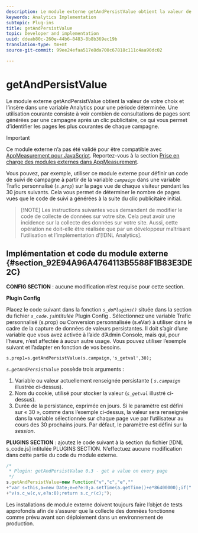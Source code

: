 ```yaml
---
description: Le module externe getAndPersistValue obtient la valeur de votre choix et l’insère dans une variable Analytics pour une période déterminée. Une utilisation courante consiste à voir combien de consultations de pages sont générées par une campagne après un clic publicitaire, ce qui vous permet d’identifier les pages les plus courantes de chaque campagne.
keywords: Analytics Implementation
subtopic: Plug-ins
title: getAndPersistValue
topic: Developer and implementation
uuid: ddeab80c-260e-44b6-8483-8b8b369ec19b
translation-type: tm+mt
source-git-commit: 99ee24efaa517e8da700c67818c111c4aa90dc02

---
```



# getAndPersistValue

Le module externe getAndPersistValue obtient la valeur de votre choix et l’insère dans une variable Analytics pour une période déterminée. Une utilisation courante consiste à voir combien de consultations de pages sont générées par une campagne après un clic publicitaire, ce qui vous permet d’identifier les pages les plus courantes de chaque campagne.

>[!IMPORTANT]
>
>Ce module externe n’a pas été validé pour être compatible avec [AppMeasurement pour JavaScript](/help/implement/js-implementation/c-appmeasurement-js/appmeasure-mjs.md). Reportez-vous à la section [Prise en charge des modules externes dans AppMeasurement](/help/implement/js-implementation/c-appmeasurement-js/plugins-support.md).

Vous pouvez, par exemple, utiliser ce module externe pour définir un code de suivi de campagne à partir de la variable *`campaign`* dans une variable Trafic personnalisé (*`s.prop`*) sur la page vue de chaque visiteur pendant les 30 jours suivants. Cela vous permet de déterminer le nombre de pages vues que le code de suivi a générées à la suite du clic publicitaire initial.

> [!NOTE] Les instructions suivantes vous demandent de modifier le code de collecte de données sur votre site. Cela peut avoir une incidence sur la collecte des données sur votre site. Aussi, cette opération ne doit-elle être réalisée que par un développeur maîtrisant l’utilisation et l’implémentation d’[!DNL Analytics].

## Implémentation et code du module externe {#section_92E94A96A4764113B5588F1B83E3DE2C}

**CONFIG SECTION** : aucune modification n’est requise pour cette section.

**Plugin Config**

Placez le code suivant dans la fonction *`s_doPlugins()`* située dans la section du fichier *`s_code.js`intitulée* Plugin Config *.* Sélectionnez une variable Trafic personnalisé (s.prop) ou Conversion personnalisée (s.eVar) à utiliser dans le cadre de la capture de données de valeurs persistantes. Il doit s’agir d’une variable que vous avez activée à l’aide d’Admin Console, mais qui, pour l’heure, n’est affectée à aucun autre usage. Vous pouvez utiliser l’exemple suivant et l’adapter en fonction de vos besoins.

`s.prop1=s.getAndPersistValue(s.campaign,'s_getval',30);`

*`s.getAndPersistValue`* possède trois arguments :

1. Variable ou valeur actuellement renseignée persistante ( *`s.campaign`* illustrée ci-dessus).
1. Nom du cookie, utilisé pour stocker la valeur (*`s_getval`* illustré ci-dessus).
1. Durée de la persistance, exprimée en jours. Si le paramètre est défini sur « 30 », comme dans l’exemple ci-dessus, la valeur sera renseignée dans la variable sélectionnée sur chaque page vue par l’utilisateur au cours des 30 prochains jours. Par défaut, le paramètre est défini sur la *session*.

**PLUGINS SECTION** : ajoutez le code suivant à la section du fichier [!DNL s_code.js] intitulée PLUGINS SECTION. N’effectuez aucune modification dans cette partie du code du module externe.

```js
/* 
 * Plugin: getAndPersistValue 0.3 - get a value on every page 
 */ 
s.getAndPersistValue=new Function("v","c","e","" 
+"var s=this,a=new Date;e=e?e:0;a.setTime(a.getTime()+e*86400000);if(" 
+"v)s.c_w(c,v,e?a:0);return s.c_r(c);");
```

Les installations de module externe doivent toujours faire l’objet de tests approfondis afin de s’assurer que la collecte des données fonctionne comme prévu avant son déploiement dans un environnement de production.
